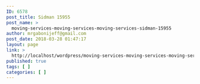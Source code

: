 ```yaml
---
ID: 6578
post_title: Sidman 15955
post_name: >
  moving-services-moving-services-moving-services-sidman-15955
author: mrgabonijeff@gmail.com
post_date: 2018-03-28 01:47:17
layout: page
link: >
  http://localhost/wordpress/moving-services-moving-services-moving-services-sidman-15955/
published: true
tags: [ ]
categories: [ ]
---
```

